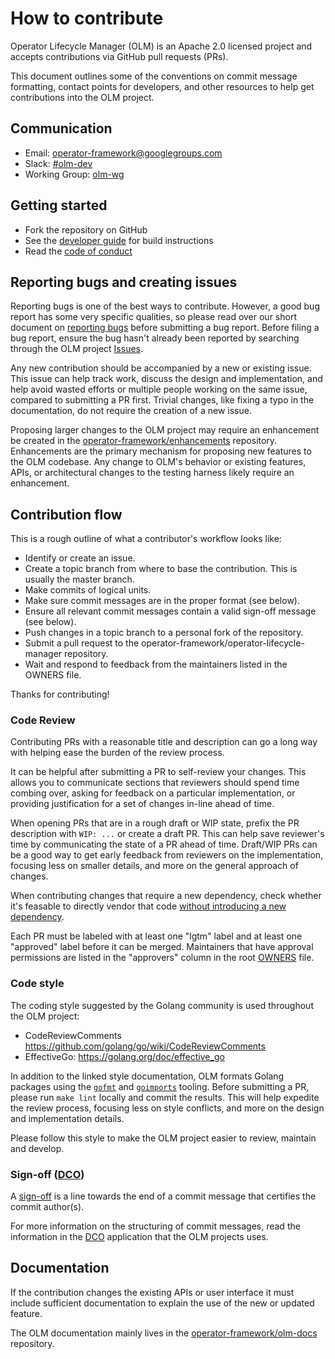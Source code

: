 # How to contribute

Operator Lifecycle Manager (OLM) is an Apache 2.0 licensed project and accepts contributions via GitHub pull requests (PRs).

This document outlines some of the conventions on commit message formatting, contact points for developers, and other resources to help get contributions into the OLM project.

## Communication

- Email: [operator-framework@googlegroups.com][operator_framework]
- Slack: [#olm-dev][olm-dev]
- Working Group: [olm-wg][olm-wg]

## Getting started

- Fork the repository on GitHub
- See the [developer guide](./DEVELOPMENT.md) for build instructions
- Read the [code of conduct](https://github.com/operator-framework/operator-lifecycle-manager/blob/master/code-of-conduct.md)

## Reporting bugs and creating issues

Reporting bugs is one of the best ways to contribute. However, a good bug report has some very specific qualities, so please read over our short document on [reporting bugs](./doc/dev/reporting_bugs.md) before submitting a bug report. Before filing a bug report, ensure the bug hasn't already been reported by searching through the OLM project [Issues][issues].

Any new contribution should be accompanied by a new or existing issue. This issue can help track work, discuss the design and implementation, and help avoid wasted efforts or multiple people working on the same issue, compared to submitting a PR first. Trivial changes, like fixing a typo in the documentation, do not require the creation of a new issue.

Proposing larger changes to the OLM project may require an enhancement be created in the [operator-framework/enhancements](https://github.com/operator-framework/enhancements/) repository. Enhancements are the primary mechanism for proposing new features to the OLM codebase. Any change to OLM's behavior or existing features, APIs, or architectural changes to the testing harness likely require an enhancement.

## Contribution flow

This is a rough outline of what a contributor's workflow looks like:

- Identify or create an issue.
- Create a topic branch from where to base the contribution. This is usually the master branch.
- Make commits of logical units.
- Make sure commit messages are in the proper format (see below).
- Ensure all relevant commit messages contain a valid sign-off message (see below).
- Push changes in a topic branch to a personal fork of the repository.
- Submit a pull request to the operator-framework/operator-lifecycle-manager repository.
- Wait and respond to feedback from the maintainers listed in the OWNERS file.

Thanks for contributing!

### Code Review

Contributing PRs with a reasonable title and description can go a long way with helping ease the burden of the review process.

It can be helpful after submitting a PR to self-review your changes. This allows you to communicate sections that reviewers should spend time combing over, asking for feedback on a particular implementation, or providing justification for a set of changes in-line ahead of time.

When opening PRs that are in a rough draft or WIP state, prefix the PR description with `WIP: ...` or create a draft PR. This can help save reviewer's time by communicating the state of a PR ahead of time. Draft/WIP PRs can be a good way to get early feedback from reviewers on the implementation, focusing less on smaller details, and more on the general approach of changes.

When contributing changes that require a new dependency, check whether it's feasable to directly vendor that code [without introducing a new dependency](https://go-proverbs.github.io/).

Each PR must be labeled with at least one "lgtm" label and at least one "approved" label before it can be merged. Maintainers that have approval permissions are listed in the "approvers" column in the root [OWNERS][owners] file.

### Code style

The coding style suggested by the Golang community is used throughout the OLM project:

- CodeReviewComments <https://github.com/golang/go/wiki/CodeReviewComments>
- EffectiveGo: <https://golang.org/doc/effective_go>

In addition to the linked style documentation, OLM formats Golang packages using the [`gofmt`][gofmt] and [`goimports`][goimports] tooling. Before submitting a PR, please run `make lint` locally and commit the results. This will help expedite the review process, focusing less on style conflicts, and more on the design and implementation details.

Please follow this style to make the OLM project easier to review, maintain and develop.

### Sign-off ([DCO][DCO])

A [sign-off][sign-off] is a line towards the end of a commit message that certifies the commit author(s).

For more information on the structuring of commit messages, read the information in the [DCO](https://github.com/apps/dco) application that the OLM projects uses.

## Documentation

If the contribution changes the existing APIs or user interface it must include sufficient documentation to explain the use of the new or updated feature.

The OLM documentation mainly lives in the [operator-framework/olm-docs][olm-docs] repository.

[operator_framework]: https://groups.google.com/forum/#!forum/operator-framework
[dco]: <https://developercertificate.org/>
[owners]: <https://github.com/operator-framework/operator-lifecycle-manager/blob/master/OWNERS>
[issues]: <https://github.com/operator-framework/operator-lifecycle-manager/issues>
[olm-docs]: <https://github.com/operator-framework/olm-docs>
[olm-dev]: <https://kubernetes.slack.com/archives/C0181L6JYQ2>
[olm-wg]: <https://docs.google.com/document/d/1Zuv-BoNFSwj10_zXPfaS9LWUQUCak2c8l48d0-AhpBw/edit?usp=sharing>
[sign-off]: <https://git-scm.com/docs/git-commit#Documentation/git-commit.txt---signoff>
[goimports]: <https://pkg.go.dev/golang.org/x/tools/cmd/goimports>
[gofmt]: <https://pkg.go.dev/cmd/gofmt>

